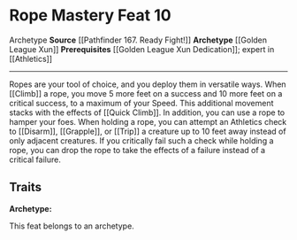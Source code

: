 ﻿---
actions: null
cost: null
element: null
feat: Rope Mastery
frequency: null
heighten_level: null
id: '2737'
level: '10'
name: Rope Mastery
prerequisite: '[[DATABASE/feat/Golden League Xun Dedication|Golden League Xun Dedication]]
  ; Expert in [[DATABASE/skill/Athletics|Athletics]]'
rarity: Common
requirement: null
school: null
source: '[[DATABASE/source/Pathfinder 167. Ready Fight!|Pathfinder #167: Ready? Fight!]]'
subcategory: null
trait:
- '[[DATABASE/trait/Archetype|Archetype]]'
trigger: null
type: Feat

---
# Rope Mastery <span class="item-type">Feat 10</span>

<span class="item-trait">Archetype</span>
**Source** [[Pathfinder 167. Ready Fight!]]
**Archetype** [[Golden League Xun]]
**Prerequisites** [[Golden League Xun Dedication]]; expert in [[Athletics]]

---
Ropes are your tool of choice, and you deploy them in versatile ways. When [[Climb]] a rope, you move 5 more feet on a success and 10 more feet on a critical success, to a maximum of your Speed. This additional movement stacks with the effects of [[Quick Climb]].
 In addition, you can use a rope to hamper your foes. When holding a rope, you can attempt an Athletics check to [[Disarm]], [[Grapple]], or [[Trip]] a creature up to 10 feet away instead of only adjacent creatures. If you critically fail such a check while holding a rope, you can drop the rope to take the effects of a failure instead of a critical failure.

## Traits

**Archetype:**

This feat belongs to an archetype.